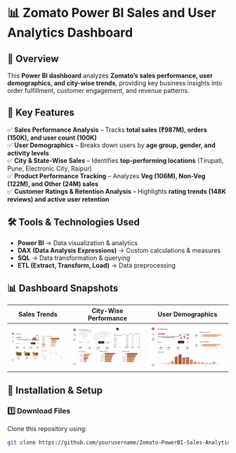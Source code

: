 # 📊 Zomato Power BI Sales and User Analytics Dashboard  

## 🚀 Overview  
This **Power BI dashboard** analyzes **Zomato’s sales performance, user demographics, and city-wise trends**, providing key business insights into order fulfillment, customer engagement, and revenue patterns.  

## 🔹 Key Features  
✅ **Sales Performance Analysis** – Tracks **total sales (₹987M), orders (150K), and user count (100K)**  
✅ **User Demographics** – Breaks down users by **age group, gender, and activity levels**  
✅ **City & State-Wise Sales** – Identifies **top-performing locations** (Tirupati, Pune, Electronic City, Raipur)  
✅ **Product Performance Tracking** – Analyzes **Veg (106M), Non-Veg (122M), and Other (24M) sales**  
✅ **Customer Ratings & Retention Analysis** – Highlights **rating trends (148K reviews) and active user retention**  


## 🛠️ Tools & Technologies Used  
- **Power BI** → Data visualization & analytics  
- **DAX (Data Analysis Expressions)** → Custom calculations & measures  
- **SQL** → Data transformation & querying  
- **ETL (Extract, Transform, Load)** → Data preprocessing  

## 📊 Dashboard Snapshots  
| **Sales Trends** | **City-Wise Performance** | **User Demographics** |  
|----------------|----------------------|----------------|  
| ![Sales Trends](https://github.com/darshanacharya045/Zomato-PowerBI-Sales-Analytics/blob/main/Zomato-PowerBI-Sales-Analytics.jpeg?raw=true) | ![City Performance](https://github.com/darshanacharya045/Zomato-PowerBI-Sales-Analytics/blob/main/Zomato-PowerBI-Sales-Analytics_city.jpeg?raw=true) | ![User Demographics](https://github.com/darshanacharya045/Zomato-PowerBI-Sales-Analytics/blob/main/Zomato-PowerBI-Sales-Analytics_user.jpeg?raw=true) |  

## 🔧 Installation & Setup  
### **1️⃣ Download Files**  
Clone this repository using:  
```sh
git clone https://github.com/yourusername/Zomato-PowerBI-Sales-Analytics.git
